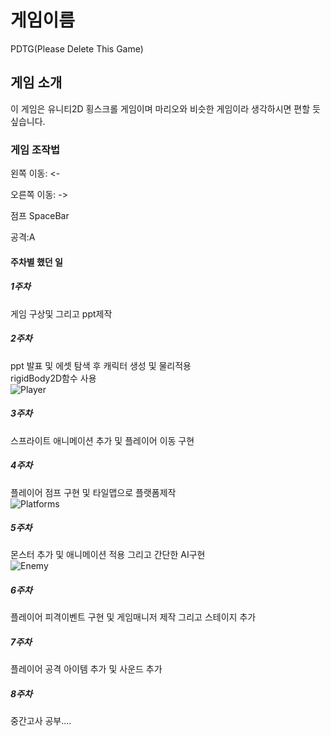 # 게임이름

PDTG(Please Delete This Game)

## 게임 소개

이 게임은 유니티2D 횡스크롤 게임이며 마리오와 비슷한 게임이라 생각하시면 편할 듯 싶습니다.


### 게임 조작법 

왼쪽 이동: <-

오른쪽 이동: ->

점프 SpaceBar

공격:A

#### 주차별 했던 일
##### 1주차

게임 구상및 그리고 ppt제작

##### 2주차

ppt 발표 및 에셋 탐색 후 캐릭터 생성 및 물리적용    
rigidBody2D함수 사용    
![Player](https://user-images.githubusercontent.com/101154354/164977987-b9b1e96a-9279-408d-bb64-89e9b67f788e.png)


##### 3주차

스프라이트 애니메이션 추가 및 플레이어 이동 구현

##### 4주차

플레이어 점프 구현 및 타일맵으로 플랫폼제작    
![Platforms](https://user-images.githubusercontent.com/101154354/164978078-33a59870-0e55-43da-a13c-e99f327f09f8.png)


##### 5주차

몬스터 추가 및 애니메이션 적용 그리고 간단한 AI구현    
![Enemy](https://user-images.githubusercontent.com/101154354/164978062-18f5a101-d9d6-4787-b691-764cabbbf896.png)

##### 6주차

플레이어 피격이벤트 구현 및 게임매니저 제작 그리고 스테이지 추가

##### 7주차

플레이어 공격 아이템 추가 및 사운드 추가

##### 8주차

중간고사 공부....




